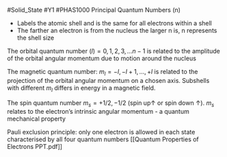 #Solid_State #Y1 #PHAS1000 
Principal Quantum Numbers (n)
- Labels the atomic shell and is the same for all electrons within a shell  
- The farther an electron is from the nucleus the larger n is, n represents the shell size


The orbital quantum number $(l) = 0, 1, 2, 3, \dots n-1$ is related to the amplitude of the orbital angular momentum due to motion around the nucleus

The magnetic quantum number: $m_{l} =-l,-l+1, ..., +l$  is related to the projection of the orbital angular momentum on a chosen axis. Subshells with different $m_{l}$ differs in energy in a magnetic field.

The spin quantum number $m_{s} = +1/2, -1/2$ (spin up↑ or spin down ↑). $m_{s}$ relates to the electron’s intrinsic angular momentum - a quantum mechanical property

Pauli exclusion principle: only one electron is allowed in each state characterised by all four quantum numbers
[[Quantum Properties of Electrons PPT.pdf]]
